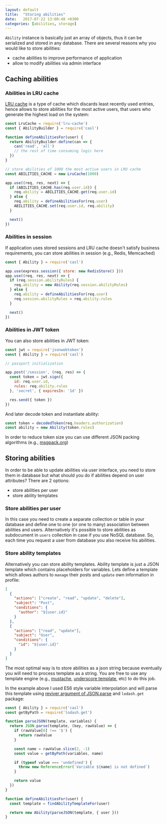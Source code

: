```yaml
---
layout: default
title:  "Storing abilities"
date:   2017-07-22 13:00:48 +0300
categories: [abilities, storage]
---
```


`Ability` instance is basically just an array of objects, thus it can be serialized and stored in any database. There are several reasons why you would like to store abilities:
* cache abilities to improve performance of application
* allow to modify abilities via admin interface

## Caching abilities

### Abilities in LRU cache

[LRU cache][lru-cache] is a type of cache which discards least recently used entries, hence allows to store abilities for the most active users, that users who generate the highest load on the system:

```js
const LruCache = require('lru-cache')
const { AbilityBuilder } = require('casl')

function defineAbilitiesFor(user) {
  return AbilityBuilder.define(can => {
    can('read', 'all')
    // the rest of time consuming logic here
  })
}

// store abilities of 1000 the most active users in LRU cache
const ABILITIES_CACHE = new LruCache(1000)

app.use((req, res, next) => {
  if (ABILITIES_CACHE.has(req.user.id)) {
    req.ability = ABILITIES_CACHE.get(req.user.id)
  } else {
    req.ability = defineAbilitiesFor(req.user)
    ABILITIES_CACHE.set(req.user.id, req.ability)
  }

  next()
})
```

### Abilities in session

If application uses stored sessions and LRU cache doesn't satisfy business requirements, you can store abilities in session (e.g., Redis, Memcached)

```js
const { Ability } = require('casl')

app.use(express.session({ store: new RedisStore() }))
app.use((req, res, next) => {
  if (req.session.abilityRules) {
    req.ability = new Ability(req.session.abilityRules)
  } else {
    req.ability = defineAbilitiesFor(req.user)
    req.session.abilityRules = req.ability.rules
  }

  next()
})
```

### Abilities in JWT token

You can also store abilities in JWT token:

```js
const jwt = require('jsonwebtoken')
const { Ability } = require('casl')

// passport initialization

app.post('/session', (req, res) => {
  const token = jwt.sign({
    id: req.user.id,
    rules: req.ability.rules
  }, 'secret', { expiresIn: '1d' })

  res.send({ token })
})
```

And later decode token and instantiate ability:

```js
const token = decodedToken(req.headers.authorization)
const ability = new Ability(token.rules)
```

In order to reduce token size you can use different JSON packing algorithms (e.g., [msgpack.org](http://msgpack.org/))

## Storing abilities

In order to be able to update abilities via user interface, you need to store them in database but what should you do if abilities depend on user attributes? There are 2 options:
* store abilities per user
* store ability templates

### Store abilities per user

In this case you need to create a separate collection or table in your database and define one to one (or one to many) association between abilities and users. Alternatively it's possible to store abilities as subdocument in `users` collection in case if you use NoSQL database. So, each time you request a user from database you also receive his abilities.

### Store ability templates

Alternatively you can store ability templates. Ability template is just a JSON template which contains placeholders for variables. Lets define a template which allows authors to `manage` their posts and `update` own information in profile:

```json
[
  {
    "actions": ["create", "read", "update", "delete"],
    "subject": "Post",
    "conditions": {
      "author": "${user.id}"
    }
  },
  {
    "actions": ["read", "update"],
    "subject": "User",
    "conditions": {
      "id": "${user.id}"
    }
  }
]
```

The most optimal way is to store abilities as a json string because eventually you will need to process template as a string. You are free to use any template engine (e.g., [mustache](https://mustache.github.io/), [underscore template](http://underscorejs.org/#template), etc) to do this job.

In the example above I used ES6 style variable interpolation and will parse this template using [reviver argument of JSON.parse][json-reviver] and `lodash.get` package:

```js
const { Ability } = require('casl')
const getByPath = require('lodash.get')

function parseJSON(template, variables) {
  return JSON.parse(template, (key, rawValue) => {
    if (rawValue[0] !== '$') {
      return rawValue
    }

    const name = rawValue.slice(2, -1)
    const value = getByPath(variables, name)

    if (typeof value === 'undefined') {
      throw new ReferenceError(`Variable ${name} is not defined`)
    }

    return value
  })
}

function defineAbilitiesFor(user) {
  const template = findAbilityTemplateFor(user)

  return new Ability(parseJSON(template, { user }))
}
```

[json-reviver]: https://developer.mozilla.org/uk/docs/Web/JavaScript/Reference/Global_Objects/JSON/parse#Using_the_reviver_parameter
[lru-cache]: https://en.wikipedia.org/wiki/Cache_replacement_policies#Least_Recently_Used_.28LRU.29
